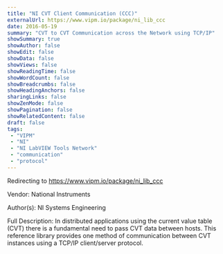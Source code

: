 ```yaml
---
title: "NI CVT Client Communication (CCC)"
externalUrl: https://www.vipm.io/package/ni_lib_ccc
date: 2016-05-19
summary: "CVT to CVT Communication across the Network using TCP/IP"
showSummary: true
showAuthor: false
showEdit: false
showData: false
showViews: false
showReadingTime: false
showWordCount: false
showBreadcrumbs: false
showHeadingAnchors: false
sharingLinks: false
showZenMode: false
showPagination: false
showRelatedContent: false
draft: false
tags:
 - "VIPM"
 - "NI"
 - "NI LabVIEW Tools Network"
 - "communication"
 - "protocol"
---
```


Redirecting to https://www.vipm.io/package/ni_lib_ccc

Vendor: National Instruments

Author(s): NI Systems Engineering
 
Full Description:
In distributed applications using the current value table (CVT) there is a fundamental need to pass CVT data between hosts. This reference library provides one method of communication between CVT instances using a TCP/IP client/server protocol.